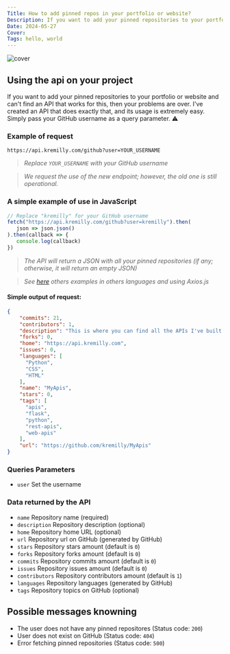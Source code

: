 ```yaml
---
Title: How to add pinned repos in your portfolio or website?
Description: If you want to add your pinned repositories to your portfolio or website and can't find an API that works for this, then your problems are over. I've created an API that does exactly that, and its usage is extremely easy. Simply pass your GitHub username as a query parameter.
Date: 2024-05-27
Cover: 
Tags: hello, world
---
```

![cover](https://media.dev.to/cdn-cgi/image/width=1000,height=420,fit=cover,gravity=auto,format=auto/https%3A%2F%2Fdev-to-uploads.s3.amazonaws.com%2Fuploads%2Farticles%2F48fagykg1pynim5t3fv9.png)

## Using the api on your project

If you want to add your pinned repositories to your portfolio or website and can't find an API that works for this, then your problems are over. I've created an API that does exactly that, and its usage is extremely easy. Simply pass your GitHub username as a query parameter. :warning: 

### Example of request

```shell
https://api.kremilly.com/github?user=YOUR_USERNAME
```

> *Replace `YOUR_USERNAME` with your GitHub username*

> *We request the use of the new endpoint; however, the old one is still operational.*

### A simple example of use in JavaScript

```javascript
// Replace "kremilly" for your GitHub username
fetch("https://api.kremilly.com/github?user=kremilly").then(
   json => json.json()
).then(callback => { 
   console.log(callback) 
})
```

> *The API will return a JSON with all your pinned repositories (if any; otherwise, it will return an empty JSON)*

> *See [here](https://github.com/kremilly/MyApis/tree/main/examples/github) others examples in others languages and using Axios.js*

#### Simple output of request:

```json
{
    "commits": 21,
    "contributors": 1,
    "description": "This is where you can find all the APIs I've built using the Flask framework and Python programming language. All APIs are free to use, both for personal and professional purposes, and there are no usage limits.",
    "forks": 0,
    "home": "https://api.kremilly.com",
    "issues": 0,
    "languages": [
      "Python",
      "CSS",
      "HTML"
    ],
    "name": "MyApis",
    "stars": 0,
    "tags": [
      "apis",
      "flask",
      "python",
      "rest-apis",
      "web-apis"
    ],
    "url": "https://github.com/kremilly/MyApis"
}
```

### Queries Parameters

* `user` Set the username

### Data returned by the API

* `name` Repository name (required)
* `description` Repository description (optional)
* `home` Repository home URL (optional)
* `url` Repository url on GitHub (generated by GitHub)
* `stars` Repository stars amount (default is `0`)
* `forks` Repository forks amount (default is `0`)
* `commits` Repository commits amount (default is `0`)
* `issues` Repository issues amount (default is `0`)
* `contributors` Repository contributors amount (default is `1`)
* `languages` Repository languages (generated by GitHub)
* `tags` Repository topics on GitHub (optional)

## Possible messages knowning

* The user does not have any pinned repositores (Status code: `200`)
* User does not exist on GitHub (Status code: `404`)
* Error fetching pinned repositories (Status code: `500`)
